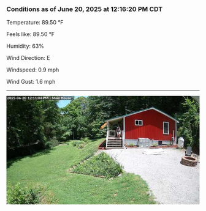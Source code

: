 ### Conditions as of June 20, 2025 at 12:16:20 PM CDT 

Temperature: 89.50 &deg;F

Feels like: 89.50 &deg;F

Humidity: 63%

Wind Direction: E

Windspeed: 0.9 mph

Wind Gust: 1.6 mph

---

<img src="./images/latest.jpeg"/>

